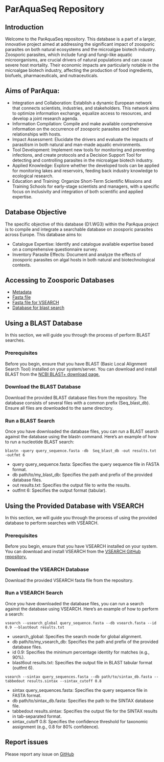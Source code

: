 # ParAquaSeq Repository

## Introduction

Welcome to the ParAquaSeq repository. This database is a part of a larger, innovative project aimed at addressing the significant impact of zoosporic parasites on both natural ecosystems and the microalgae biotech industry. Zoosporic parasites, which include fungi and fungi-like aquatic microorganisms, are crucial drivers of natural populations and can cause severe host mortality. Their economic impacts are particularly notable in the microalgae biotech industry, affecting the production of food ingredients, biofuels, pharmaceuticals, and nutraceuticals.

## Aims of ParAqua:
* Integration and Collaboration: Establish a dynamic European network that connects scientists, industries, and stakeholders. This network aims to optimize information exchange, equalize access to resources, and develop a joint research agenda.
* Information Compilation: Compile and make available comprehensive information on the occurrence of zoosporic parasites and their relationships with hosts.
* Impact Assessment: Elucidate the drivers and evaluate the impacts of parasitism in both natural and man-made aquatic environments.
* Tool Development: Implement new tools for monitoring and preventing infections, and create protocols and a Decision Support Tool for detecting and controlling parasites in the microalgae biotech industry.
* Applied Knowledge: Explore whether the developed tools can be applied for monitoring lakes and reservoirs, feeding back industry knowledge to ecological research.
* Education and Training: Organize Short-Term Scientific Missions and Training Schools for early-stage scientists and managers, with a specific focus on inclusivity and integration of both scientific and applied expertise.

## Database Objective
The specific objective of this database (D1.WG3) within the ParAqua project is to compile and integrate a searchable database on zoosporic parasites across Europe. This database aims to:

* Catalogue Expertise: Identify and catalogue available expertise based on a comprehensive questionnaire survey.
* Inventory Parasite Effects: Document and analyze the effects of zoosporic parasites on algal hosts in both natural and biotechnological contexts.

## Accessing to Zoosporic Databases
- [Metadata](https://github.com/NataliaTimoneda/ZoosporicParasitesRepository/blob/main/files/ParAquaSeq_curated_240515.xlsx)
- [Fasta file](https://github.com/NataliaTimoneda/ZoosporicParasitesRepository/blob/main/files/sequences.fasta)
- [Fasta file for VSEARCH]()
- [Database for blast search]()

## Using a BLAST Database
In this section, we will guide you through the process of perform BLAST searches.

### Prerequisites
Before you begin, ensure that you have BLAST (Basic Local Alignment Search Tool) installed on your system/server. You can download and install BLAST from the [NCBI BLAST+ download page.](https://blast.ncbi.nlm.nih.gov/Blast.cgi?PAGE_TYPE=BlastDocs&DOC_TYPE=Download)
### Download the BLAST Database
Download the provided BLAST database files from the repository. The database consists of several files with a common prefix (Seq_blast_db). Ensure all files are downloaded to the same directory.
### Run a BLAST Search
Once you have downloaded the database files, you can run a BLAST search against the database using the blastn command. Here’s an example of how to run a nucleotide BLAST search:
```shell
blastn -query query_sequence.fasta -db  Seq_blast_db -out results.txt -outfmt 6
```
- query query_sequence.fasta: Specifies the query sequence file in FASTA format.
- db path/to/my_blast_db: Specifies the path and prefix of the provided database files.
- out results.txt: Specifies the output file to write the results.
- outfmt 6: Specifies the output format (tabular).

## Using the Provided Database with VSEARCH
In this section, we will guide you through the process of using the provided database to perform searches with VSEARCH.
### Prerequisites
Before you begin, ensure that you have VSEARCH installed on your system. You can download and install VSEARCH from the [VSEARCH GitHub repository.](https://github.com/torognes/vsearch)
### Download the VSEARCH Database
Download the provided VSEARCH fasta file from the repository.
### Run a VSEARCH Search
Once you have downloaded the database files, you can run a search against the database using VSEARCH. Here’s an example of how to perform a search:
```shell
vsearch --usearch_global query_sequence.fasta --db vsearch.fasta --id 0.9 --blast6out results.txt
```
- usearch_global: Specifies the search mode for global alignment.
- db path/to/my_vsearch_db: Specifies the path and prefix of the provided database files.
- id 0.9: Specifies the minimum percentage identity for matches (e.g., 90%).
- blast6out results.txt: Specifies the output file in BLAST tabular format (outfmt 6).

```shell
vsearch --sintax query_sequences.fasta --db path/to/sintax_db.fasta --tabbedout results.sintax --sintax_cutoff 0.8
```
- sintax query_sequences.fasta: Specifies the query sequence file in FASTA format.
- db path/to/sintax_db.fasta: Specifies the path to the SINTAX database file.
- tabbedout results.sintax: Specifies the output file for the SINTAX results in tab-separated format.
- sintax_cutoff 0.8: Specifies the confidence threshold for taxonomic assignment (e.g., 0.8 for 80% confidence).
  
## Report issues
Please report any issue on [GitHub](https://github.com/NataliaTimoneda/ZoosporicParasitesRepository/issues)

